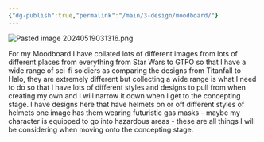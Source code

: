 ```yaml
---
{"dg-publish":true,"permalink":"/main/3-design/moodboard/"}
---
```


![Pasted image 20240519031316.png](/img/user/Images%20and%20Videos/Pasted%20image%2020240519031316.png)

For my Moodboard I have collated lots of different images from lots of different places from everything from Star Wars to GTFO so that I have a wide range of sci-fi soldiers as comparing the designs from Titanfall to Halo, they are extremely different but collecting a wide range is what I need to do so that I have lots of different styles and designs to pull from when creating my own and I will narrow it down when I get to the concepting stage. I have designs here that have helmets on or off different styles of helmets one image has them wearing futuristic gas masks - maybe my character is equipped to go into hazardous areas - these are all things I will be considering when moving onto the concepting stage.